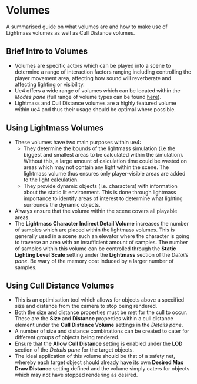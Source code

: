 # Volumes

A summarised guide on what volumes are and how to make use of Lightmass volumes as well as Cull Distance volumes.

## Brief Intro to Volumes
   * Volumes are specific actors which can be played into a scene to determine a range of interaction factors ranging including controlling the player movement area, affecting how sound will reverberate and affecting lighting or visibility.
   * Ue4 offers a wide range of volumes which can be located within the *Modes pane* (full range of volume types can be found [here](https://docs.unrealengine.com/en-US/Engine/Actors/Volumes/index.html)).
   * Lightmass and Cull Distance volumes are a highly featured volume within ue4 and thus their usage should be optimal where possible.


## Using Lightmass Volumes
   * These volumes have two main purposes within ue4:
     * They determine the bounds of the lightmass simulation (i.e the biggest and smallest areas to be calculated within the simulation). Without this, a large amount of calculation time could be wasted on areas which may not contain any light within the scene. The lightmass volume thus ensures only player-visible areas are added to the light calculation.
     * They provide dynamic objects (i.e. characters) with information about the static lit environment. This is done through lightmass importance to identify areas of interest to determine what lighting surrounds the dynamic objects.
   * Always ensure that the volume within the scene covers all playable areas.
   * The **Lightmass Character Indirect Detail Volume** increases the number of samples which are placed within the lightmass volumes. This is generally used in a scene such an elevator where the character is going to traverse an area with an insufficient amount of samples. The number of samples within this volume can be controlled through the **Static Lighting Level Scale** setting under the **Lightmass** section of the *Details pane*. Be wary of the memory cost induced by a larger number of samples.

## Using Cull Distance Volumes
   * This is an optimisation tool which allows for objects above a specified size and distance from the camera to stop being rendered.
   * Both the size and distance properties must be met for the cull to occur. These are the **Size** and **Distance** properties within a cull distance element under the **Cull Distance Volume** settings in the *Details pane*.
   * A number of size and distance combinations can be created to cater for different groups of objects being rendered.
   * Ensure that the **Allow Cull Distance** setting is enabled under the **LOD** section of the *Details pane* for the target objects.
   * The ideal application of this volume should be that of a safety net, whereby each target object should already have its own **Desired Max Draw Distance** setting defined and the volume simply caters for objects which may not have stopped rendering as desired.